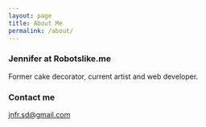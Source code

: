 ```yaml
---
layout: page
title: About Me
permalink: /about/
---
```


### Jennifer at Robotslike.me

Former cake decorator, current artist and web developer.


### Contact me

[jnfr.sd@gmail.com](mailto:jnfr.sd@gmail.com)

